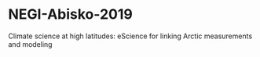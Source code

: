 # NEGI-Abisko-2019

Climate science at high latitudes: eScience for linking Arctic measurements and modeling
